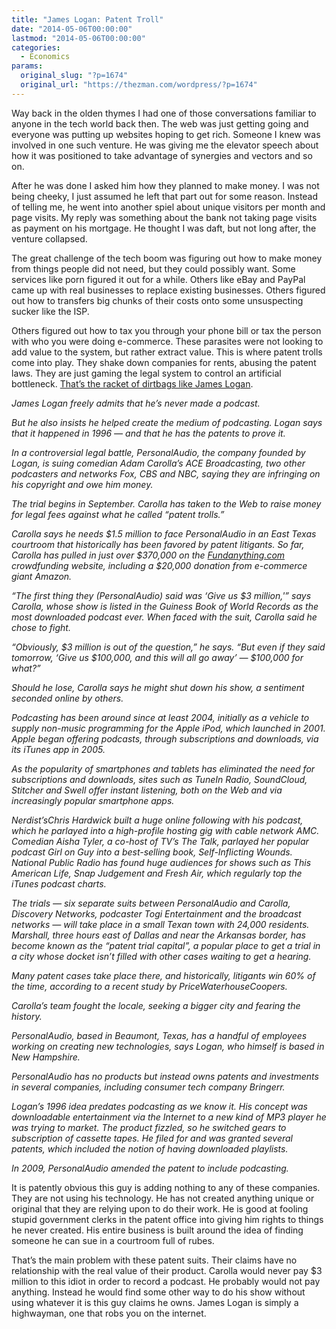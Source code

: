 ```yaml
---
title: "James Logan: Patent Troll"
date: "2014-05-06T00:00:00"
lastmod: "2014-05-06T00:00:00"
categories:
  - Economics
params:
  original_slug: "?p=1674"
  original_url: "https://thezman.com/wordpress/?p=1674"
---
```


Way back in the olden thymes I had one of those conversations familiar
to anyone in the tech world back then. The web was just getting going
and everyone was putting up websites hoping to get rich. Someone I knew
was involved in one such venture. He was giving me the elevator speech
about how it was positioned to take advantage of synergies and vectors
and so on.

After he was done I asked him how they planned to make money. I was not
being cheeky, I just assumed he left that part out for some reason.
Instead of telling me, he went into another spiel about unique visitors
per month and page visits. My reply was something about the bank not
taking page visits as payment on his mortgage. He thought I was daft,
but not long after, the venture collapsed.

The great challenge of the tech boom was figuring out how to make money
from things people did not need, but they could possibly want. Some
services like porn figured it out for a while. Others like eBay and
PayPal came up with real businesses to replace existing businesses.
Others figured out how to transfers big chunks of their costs onto some
unsuspecting sucker like the ISP.

Others figured out how to tax you through your phone bill or tax the
person with who you were doing e-commerce. These parasites were not
looking to add value to the system, but rather extract value. This is
where patent trolls come into play. They shake down companies for rents,
abusing the patent laws. They are just gaming the legal system to
control an artificial bottleneck. <a
href="http://www.usatoday.com/story/tech/columnist/talkingtech/2014/05/04/podcast-trial-personalaudio-carolla/8057329/"
rel="noopener noreferrer" target="_blank">That’s the racket of dirtbags
like James Logan</a>.

*James Logan freely admits that he’s never made a podcast.*

*But he also insists he helped create the medium of podcasting. Logan
says that it happened in 1996 — and that he has the patents to prove
it.*

*In a controversial legal battle, PersonalAudio, the company founded by
Logan, is suing comedian Adam Carolla’s ACE Broadcasting, two other
podcasters and networks Fox, CBS and NBC, saying they are infringing on
his copyright and owe him money.*

*The trial begins in September. Carolla has taken to the Web to raise
money for legal fees against what he called “patent trolls.”*

*Carolla says he needs $1.5 million to face PersonalAudio in an East
Texas courtroom that historically has been favored by patent litigants.
So far, Carolla has pulled in just over $370,000 on the
[Fundanything.com](http://fundanything.com/en "http://fundanything.com/en")
crowdfunding website, including a $20,000 donation from e-commerce giant
Amazon.*

*“The first thing they (PersonalAudio) said was ‘Give us $3 million,'”
says Carolla, whose show is listed in the Guiness Book of World Records
as the most downloaded podcast ever. When faced with the suit, Carolla
said he chose to fight.*

*“Obviously, $3 million is out of the question,” he says. “But even if
they said tomorrow, ‘Give us $100,000, and this will all go away’ —
$100,000 for what?”*

*Should he lose, Carolla says he might shut down his show, a sentiment
seconded online by others.*

*Podcasting has been around since at least 2004, initially as a vehicle
to supply non-music programming for the Apple iPod, which launched in
2001. Apple began offering podcasts, through subscriptions and
downloads, via its iTunes app in 2005.*

*As the popularity of smartphones and tablets has eliminated the need
for subscriptions and downloads, sites such as TuneIn Radio, SoundCloud,
Stitcher and Swell offer instant listening, both on the Web and via
increasingly popular smartphone apps.*

*Nerdist’sChris Hardwick built a huge online following with his podcast,
which he parlayed into a high-profile hosting gig with cable network
AMC. Comedian Aisha Tyler, a co-host of TV’s The Talk, parlayed her
popular podcast Girl on Guy into a best-selling book, Self-Inflicting
Wounds. National Public Radio has found huge audiences for shows such as
This American Life, Snap Judgement and Fresh Air, which regularly top
the iTunes podcast charts.*

*The trials — six separate suits between PersonalAudio and Carolla,
Discovery Networks, podcaster Togi Entertainment and the broadcast
networks — will take place in a small Texan town with 24,000 residents.
Marshall, three hours east of Dallas and near the Arkansas border, has
become known as the “patent trial capital”, a popular place to get a
trial in a city whose docket isn’t filled with other cases waiting to
get a hearing.*

*Many patent cases take place there, and historically, litigants win 60%
of the time, according to a recent study by PriceWaterhouseCoopers.*

*Carolla’s team fought the locale, seeking a bigger city and fearing the
history.*

*PersonalAudio, based in Beaumont, Texas, has a handful of employees
working on creating new technologies, says Logan, who himself is based
in New Hampshire.*

*PersonalAudio has no products but instead owns patents and investments
in several companies, including consumer tech company Bringerr.*

*Logan’s 1996 idea predates podcasting as we know it. His concept was
downloadable entertainment via the Internet to a new kind of MP3 player
he was trying to market. The product fizzled, so he switched gears to
subscription of cassette tapes. He filed for and was granted several
patents, which included the notion of having downloaded playlists.*

*In 2009, PersonalAudio amended the patent to include podcasting.*

It is patently obvious this guy is adding nothing to any of these
companies. They are not using his technology. He has not created
anything unique or original that they are relying upon to do their work.
He is good at fooling stupid government clerks in the patent office into
giving him rights to things he never created. His entire business is
built around the idea of finding someone he can sue in a courtroom full
of rubes.

That’s the main problem with these patent suits. Their claims have no
relationship with the real value of their product. Carolla would never
pay $3 million to this idiot in order to record a podcast. He probably
would not pay anything. Instead he would find some other way to do his
show without using whatever it is this guy claims he owns. James Logan
is simply a highwayman, one that robs you on the internet.
